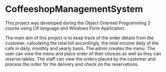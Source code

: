 # CoffeeshopManagementSystem

This project was developed during the Object Oriented Programming 2 course using C# language and Windows Form Application.


The main aim of this project is to keep track of the order details from the customer, calculating the total bill accordingly, the total income daily of the cafe in daily, monthly and yearly basis. The admin creates the menu. The user can view the menu and place order of their choices as well as they can reserve tables. The staff can view the orders placed by the customer and process the order for the delivery and check on the reservations. 
